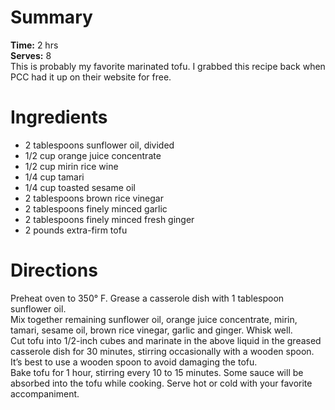 # Summary
**Time:** 2 hrs  
**Serves:** 8  
This is probably my favorite marinated tofu. I grabbed this recipe back when PCC had it up on their website for free.

# Ingredients
- 2 tablespoons sunflower oil, divided
- 1/2 cup orange juice concentrate
- 1/2 cup mirin rice wine
- 1/4 cup tamari
- 1/4 cup toasted sesame oil
- 2 tablespoons brown rice vinegar
- 2 tablespoons finely minced garlic
- 2 tablespoons finely minced fresh ginger
- 2 pounds extra-firm tofu

# Directions
Preheat oven to 350° F. Grease a casserole dish with 1 tablespoon sunflower oil.  
Mix together remaining sunflower oil, orange juice concentrate, mirin, tamari, sesame oil, brown rice vinegar, garlic and ginger. Whisk well.  
Cut tofu into 1/2-inch cubes and marinate in the above liquid in the greased casserole dish for 30 minutes, stirring occasionally with a wooden spoon. It’s best to use a wooden spoon to avoid damaging the tofu.  
Bake tofu for 1 hour, stirring every 10 to 15 minutes. Some sauce will be absorbed into the tofu while cooking. Serve hot or cold with your favorite accompaniment.  
